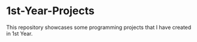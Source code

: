 # 1st-Year-Projects
This repository showcases some programming projects that I have created in 1st Year. 


